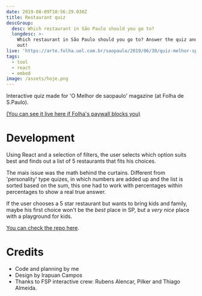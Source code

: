 ```yaml
---
date: 2019-08-09T10:56:29.030Z
title: Restaurant quiz
descGroup:
  desc: Which restaurant in São Paulo should you go to?
  longdesc: >-
    Which restaurant in São Paulo should you go to? Answer the quiz and find
    out!
live: 'https://arte.folha.uol.com.br/saopaulo/2019/06/30/quiz-melhor-sp/'
tags:
  - tool
  - react
  - embed
image: /assets/hoje.png
---
```

Interactive quiz made for 'O Melhor de saopaulo' magazine (at Folha de S.Paulo).

[(You can see it live here if Folha's paywall blocks you)](https://arte.folha.uol.com.br/saopaulo/2019/06/30/quiz-melhor-sp/)

# Development

Using React and a selection of filters, the user selects which option suits best and finds out a list of 5 restaurants that fits his choices.

The mais issue was the math behind the curtains. Different from 'personality' type quizes, in which numbers are added up and the list is sorted based on the sum, this one had to work with percentages within percentages to show a real true answer.

If the user chooses a 5 star restaurant but wants to bring kids and family, maybe his first choice won't be the _best_ place in SP, but a _very nice_ place with a playground for kids.

[You can check the repo here](https://github.com/angelod1as/quiz-folha).

# Credits

- Code and planning by me
- Design by Irapuan Campos
- Thanks to FSP interactive crew: Rubens Alencar, Pilker and Thiago Almeida.
